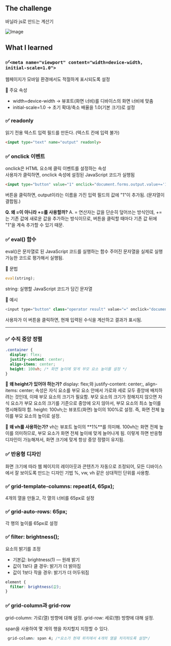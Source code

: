 ## The challenge

바닐라 js로 만드는 계산기

![Image](https://github.com/user-attachments/assets/c7728f2a-90b9-4fe9-a5b6-4160ec60a4b2)

## What I learned

### ✅`<meta name="viewport" content="width=device-width, initial-scale=1.0">`

웹페이지가 모바일 환경에서도 적절하게 표시되도록 설정

📍 주요 속성

- width=device-width → 뷰포트(화면 너비)를 디바이스의 화면 너비에 맞춤
- initial-scale=1.0 → 초기 확대/축소 배율을 1.0(기본 크기)로 설정

### ✅ readonly

읽기 전용 텍스트 입력 필드를 만든다. (텍스트 칸에 입력 불가)

```html
<input type="text" name="output" readonly>
```

### ✅ onclick 이벤트

onclick은 HTML 요소에 클릭 이벤트를 설정하는 속성<br>
사용자가 클릭하면, onclick 속성에 설정된 JavaScript 코드가 실행됨

```html
<input type="button" value="1" onclick="document.forms.output.value+='1'">
```

버튼을 클릭하면, output이라는 이름을 가진 입력 필드의 값에 "1"이 추가됨. (문자열이 결합됨.)

**Q. 왜 =이 아니라 +=를 사용할까?**
A. = 연산자는 값을 단순히 덮어쓰는 방식인데, +=는 기존 값에 새로운 값을 추가하는 방식이므로, 버튼을 클릭할 때마다 기존 값 뒤에 "1"을 계속 추가할 수 있기 때문.

### ✅ eval() 함수

eval()은 문자열로 된 JavaScript 코드를 실행하는 함수
주어진 문자열을 실제로 실행 가능한 코드로 평가해서 실행됨.

📍 문법

```js
eval(string);
```

string: 실행할 JavaScript 코드가 담긴 문자열

📍 예시

```js
<input type="button" class="operator result" value="=" onclick="document.forms.output.value=eval(document.forms.output.value)">
```

사용자가 이 버튼을 클릭하면, 현재 입력된 수식을 계산하고 결과가 표시됨.

---

### ✅ 수직 중앙 정렬

```css
.container {
  display: flex;
  justify-content: center;
  align-items: center;
  height: 100vh; /* 화면 높이에 맞게 부모 요소 높이를 설정 */
}
```
📍 **왜 height가 있어야 하는가?**
display: flex;와 justify-content: center;, align-items: center; 속성은 자식 요소를 부모 요소 안에서 가로와 세로 모두 중앙에 배치하려는 것인데, 이때 부모 요소의 크기가 필요함.
부모 요소의 크기가 정해지지 않으면 자식 요소가 부모 요소의 크기를 기준으로 중앙에 오지 않아서, 부모 요소의 최소 높이를 명시해줘야 함.
height: 100vh;는 뷰포트(화면) 높이의 100%로 설정. 즉, 화면 전체 높이를 부모 요소의 높이로 설정.

📍 **왜 vh를 사용하는가?**
vh는 뷰포트 높이의 **1%**를 의미해. 100vh는 화면 전체 높이를 의미하므로, 부모 요소가 화면 전체 높이에 맞게 늘어나게 됨.
이렇게 하면 반응형 디자인이 가능해져서, 화면 크기에 맞게 항상 중앙 정렬이 유지됨.

### ✅ 반응형 디자인

화면 크기에 따라 웹 페이지의 레이아웃과 콘텐츠가 자동으로 조정되어, 모든 디바이스에서 잘 보이도록 만드는 디자인 기법
%, vw, vh 같은 상대적인 단위를 사용함.

### ✅ grid-template-columns: repeat(4, 65px);

4개의 열을 만들고, 각 열의 너비를 65px로 설정

### ✅ grid-auto-rows: 65px;

각 행의 높이를 65px로 설정

### ✅ filter: brightness();

요소의 밝기를 조정
- 기본값: brightness(1) — 원래 밝기
- 값이 1보다 클 경우: 밝기가 더 밝아짐
- 값이 1보다 작을 경우: 밝기가 더 어두워짐
```css
element {
  filter: brightness(값);
}
```

### ✅ grid-column과 grid-row
grid-column: 가로(열) 방향에 대해 설정.
grid-row: 세로(행) 방향에 대해 설정.

span을 사용하여 몇 개의 행을 차지할지 지정할 수 있다.
```css
 grid-column: span 4; /*요소가 현재 위치에서 4개의 열을 차지하도록 설정*/
```
